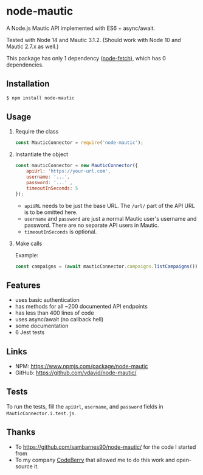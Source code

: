 # node-mautic
A Node.js Mautic API implemented with ES6 + async/await.

Tested with Node 14 and Mautic 3.1.2.
(Should work with Node 10 and Mautic 2.7.x as well.)

This package has only 1 dependency ([node-fetch](https://github.com/node-fetch/node-fetch)), which has 0 dependencies.

## Installation

```bash
$ npm install node-mautic
```

## Usage

1. Require the class

   ```javascript
   const MauticConnector = require('node-mautic');
   ```

2. Instantiate the object

   ```javascript
   const mauticConnector = new MauticConnector({
       apiUrl: 'https://your-url.com',
       username: '...',
       password: '...' ,
       timeoutInSeconds: 5
   });
   ```

    - `apiURL` needs to be just the base URL. The `/url/` part of the API URL is to be omitted here.
    - `username` and `password` are just a normal Mautic user's username and password. There are no separate API users in Mautic.
    - `timeoutInSeconds` is optional.

3. Make calls

   Example:

   ```javascript
   const campaigns = (await mauticConnector.campaigns.listCampaigns()).campaigns;
   ```

## Features

 - uses basic authentication
 - has methods for all ~200 documented API endpoints
 - has less than 400 lines of code
 - uses async/await (no callback hell) 
 - some documentation
 - 6 Jest tests


## Links

 - NPM: https://www.npmjs.com/package/node-mautic
 - GitHub: https://github.com/vdavid/node-mautic/

## Tests

To run the tests, fill the `apiUrl`, `username`, and `password` fields in `MauticConnector.i.test.js`. 
## Thanks

 - To https://github.com/sambarnes90/node-mautic/ for the code I started from
 - To my company [CodeBerry](https://codeberryschool.com) that allowed me to do this work and open-source it.
